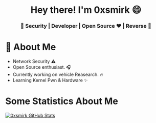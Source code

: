 <h1 align="center">Hey there! I'm 0xsmirk 😄</h1>
<h3 align="center">🚀  Security | Developer | Open Source ♥ | Reverse 🚀</h3>

# 🦝 About Me

- Network Security ⚠️
- Open Source enthusiast. 🎧
- Currently working on vehicle Reasearch. 🔥
- Learning Kernel Pwn & Hardware ✨


# Some Statistics About Me

[![0xsmirk GitHub Stats](https://github-readme-stats.vercel.app/api?username=0xsmirk&show_icons=true&count_private=true&theme=tokyonight)](https://github.com/0xsmirk)
